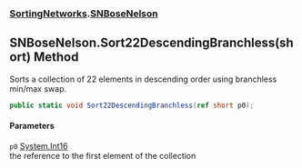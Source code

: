 ### [SortingNetworks](SortingNetworks.md 'SortingNetworks').[SNBoseNelson](SortingNetworks_SNBoseNelson.md 'SortingNetworks.SNBoseNelson')
## SNBoseNelson.Sort22DescendingBranchless(short) Method
Sorts a collection of 22 elements in descending order using branchless min/max swap.  
```csharp
public static void Sort22DescendingBranchless(ref short p0);
```
#### Parameters
<a name='SortingNetworks_SNBoseNelson_Sort22DescendingBranchless(short)_p0'></a>
`p0` [System.Int16](https://docs.microsoft.com/en-us/dotnet/api/System.Int16 'System.Int16')  
the reference to the first element of the collection
  
